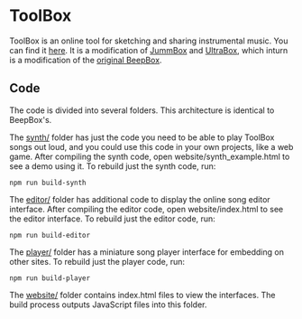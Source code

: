 # ToolBox

ToolBox is an online tool for sketching and sharing instrumental music.
You can find it [here](https://toolbox.github.io).
It is a modification of [JummBox](https://github.com/jummbus/jummbox) and [UltraBox](https://github.com/ultraabox/ultrabox_typescript), which inturn is a modification of the [original BeepBox](https://beepbox.co).

## Code

The code is divided into several folders. This architecture is identical to BeepBox's.

The [synth/](synth) folder has just the code you need to be able to play ToolBox
songs out loud, and you could use this code in your own projects, like a web
game. After compiling the synth code, open website/synth_example.html to see a
demo using it. To rebuild just the synth code, run:

```
npm run build-synth
```

The [editor/](editor) folder has additional code to display the online song
editor interface. After compiling the editor code, open website/index.html to
see the editor interface. To rebuild just the editor code, run:

```
npm run build-editor
```

The [player/](player) folder has a miniature song player interface for embedding
on other sites. To rebuild just the player code, run:

```
npm run build-player
```

The [website/](website) folder contains index.html files to view the interfaces.
The build process outputs JavaScript files into this folder.
